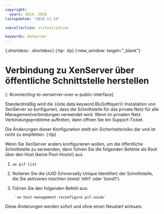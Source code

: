 ```yaml
---
copyright:
  years: 2014, 2018
lastupdated: "2018-11-14"

subcollection: virtualization

keywords: Xenserver
---
```

{:shortdesc: .shortdesc}
{:tip: .tip}
{:new_window: target="_blank"}

# Verbindung zu XenServer über öffentliche Schnittstelle herstellen
{: #connecting-to-xenserver-over-a-public-interface}

Standardmäßig wird die {{site.data.keyword.BluSoftlayer}}-Installation von XenServer so konfiguriert, dass die Schnittstelle für das private Netz für alle Managementverbindungen verwendet wird. Wenn im privaten Netz Verbindungsprobleme auftreten, dann öffnen Sie ein Support-Ticket.

Die Änderungen dieser Konfiguration stellt ein Sicherheitsrisiko dar und ist nicht zu empfehlen.
{:tip}

Wenn Sie XenServer anders konfigurieren wollen, um die öffentliche Schnittstelle zu verwenden, dann führen Sie die folgenden Befehle als Root über den Host (keine Pool-Hosts!) aus.

1. `xe pif-list`

2. Notieren Sie die UUID (Universally Unique Identifier) der Schnittstelle, die Sie aktivieren möchten (meist 'eth1' oder 'bond1').

3. Führen Sie den folgenden Befehl aus:

        `xe host-management-reconfigure pif-uuid=`

Diese Änderungen werden sofort und ohne einen Neustart wirksam.
